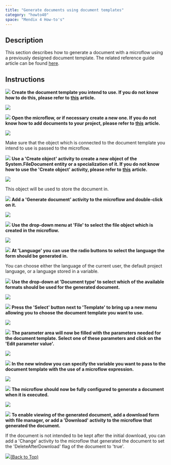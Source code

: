 ```yaml
---
title: "Generate documents using document templates"
category: "howto40"
space: "Mendix 4 How-to's"
---
```

## Description

This section describes how to generate a document with a microflow using a previously designed document template. The related reference guide article can be found [here](https://world.mendix.com/pages/releaseview.action?pageId=10420579).

## Instructions

![](attachments/819203/917932.png) **Create the document template you intend to use. If you do not know how to do this, please refer to** **[this](https://world.mendix.com/display/howto25/Create+and+build+a+document+template)** **article.**

![](attachments/2621586/2752884.png)

![](attachments/819203/917932.png) **Open the microflow, or if necessary create a new one. If you do not know how to add documents to your project, please refer to** **[this](https://world.mendix.com/display/howto25/Add+documents+to+a+module)** **article.**

![](attachments/2621586/2752880.png)

Make sure that the object which is connected to the document template you intend to use is passed to the microflow.

![](attachments/819203/917932.png) **Use a 'Create object' activity to create a new object of the System.FileDocument entity or a specialization of it. If you do not know how to use the 'Create object' activity, please refer to** **[this](https://world.mendix.com/display/howto25/Create+and+change+an+object)** **article.**

![](attachments/2621586/2752879.png)

This object will be used to store the document in.

![](attachments/819203/917932.png) **Add a 'Generate document' activity to the microflow and double-click on it.**

![](attachments/2621586/2752886.png)

![](attachments/819203/917932.png) **Use the drop-down menu at 'File' to select the file object which is created in the microflow.**

![](attachments/2621586/2752881.png)

![](attachments/819203/917932.png) **At 'Language' you can use the radio buttons to select the language the form should be generated in.**

You can choose either the language of the current user, the default project language, or a language stored in a variable.

![](attachments/819203/917932.png) **Use the drop-down at 'Document type' to select which of the available formats should be used for the generated document.**

![](attachments/2621586/2752882.png)

![](attachments/819203/917932.png) **Press the 'Select' button next to 'Template' to bring up a new menu allowing you to choose the document template you want to use.**

![](attachments/2621586/2752883.png)

![](attachments/819203/917932.png) **The parameter area will now be filled with the parameters needed for the document template. Select one of these parameters and click on the 'Edit parameter value'.**

![](attachments/2621586/2752874.png)

![](attachments/819203/917932.png) **In the new window you can specify the variable you want to pass to the document template with the use of a microflow expression.**

![](attachments/2621586/2752873.png)

![](attachments/819203/917932.png) **The microflow should now be fully configured to generate a document when it is executed.**

![](attachments/2621586/2752885.png)

![](attachments/819203/917932.png) **To enable viewing of the generated document, add a download form with file manager, or add a 'Download' activity to the microflow that generated the document.**

If the document is not intended to be kept after the initial download, you can add a 'Change' activity to the microflow that generated the document to set the 'DeleteAfterDownload' flag of the document to 'true'.

[![](attachments/819203/917564.png)](Generate+documents+using+document+templates)[(Back to Top)](Generate+documents+using+document+templates)